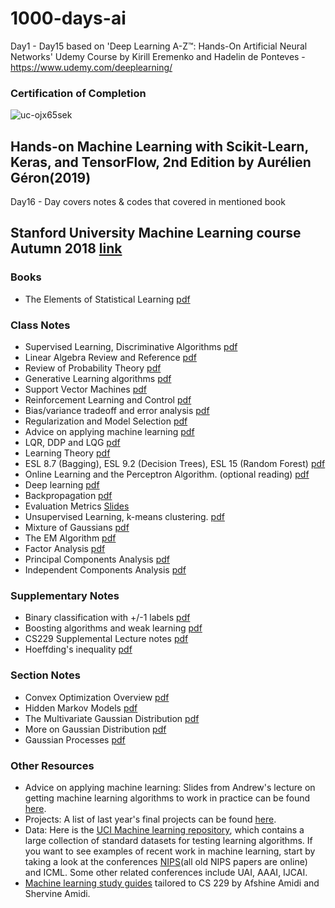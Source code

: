 # 1000-days-ai

Day1 - Day15 based on 'Deep Learning A-Z™: Hands-On Artificial Neural Networks' Udemy Course by Kirill Eremenko and Hadelin de Ponteves - https://www.udemy.com/deeplearning/

### Certification of Completion
![uc-ojx65sek](https://user-images.githubusercontent.com/5506152/49083553-603d0d80-f266-11e8-9779-dba1f76337c1.jpg)

## Hands-on Machine Learning with Scikit-Learn, Keras, and TensorFlow, 2nd Edition by Aurélien Géron(2019)
Day16 - Day covers notes & codes that covered in mentioned book

## Stanford University Machine Learning course Autumn 2018 [link](http://cs229.stanford.edu/syllabus.html)
### Books
- The Elements of Statistical Learning [pdf](https://web.stanford.edu/~hastie/Papers/ESLII.pdf)
### Class Notes
- Supervised Learning, Discriminative Algorithms [pdf](http://cs229.stanford.edu/notes/cs229-notes1.pdf)
- Linear Algebra Review and Reference [pdf](http://cs229.stanford.edu/section/cs229-linalg.pdf)
- Review of Probability Theory [pdf](http://cs229.stanford.edu/section/cs229-prob.pdf)
- Generative Learning algorithms [pdf](http://cs229.stanford.edu/notes/cs229-notes2.pdf)
- Support Vector Machines [pdf](http://cs229.stanford.edu/notes/cs229-notes3.pdf)
- Reinforcement Learning and Control [pdf](http://cs229.stanford.edu/notes/cs229-notes12.pdf)
- Bias/variance tradeoff and error analysis [pdf](http://cs229.stanford.edu/section/error-analysis.pdf)
- Regularization and Model Selection [pdf](http://cs229.stanford.edu/notes/cs229-notes5.pdf)
- Advice on applying machine learning [pdf](http://cs229.stanford.edu/materials/ML-advice.pdf)
- LQR, DDP and LQG [pdf](http://cs229.stanford.edu/notes/cs229-notes13.pdf)
- Learning Theory [pdf](http://cs229.stanford.edu/notes/cs229-notes4.pdf)
- ESL 8.7 (Bagging), ESL 9.2 (Decision Trees), ESL 15 (Random Forest) [pdf](http://cs229.stanford.edu/notes/rf-notes.pdf)
- Online Learning and the Perceptron Algorithm. (optional reading) [pdf](http://cs229.stanford.edu/notes/cs229-notes6.pdf)
- Deep learning [pdf](http://cs229.stanford.edu/notes/cs229-notes-deep_learning.pdf)
- Backpropagation [pdf](http://cs229.stanford.edu/notes/cs229-notes-backprop.pdf)
- Evaluation Metrics [Slides](http://cs229.stanford.edu/section/evaluation_metrics.pdf)
- Unsupervised Learning, k-means clustering. [pdf](http://cs229.stanford.edu/notes/cs229-notes7a.pdf)
- Mixture of Gaussians [pdf](http://cs229.stanford.edu/notes/cs229-notes7b.pdf)
- The EM Algorithm [pdf](http://cs229.stanford.edu/notes/cs229-notes8.pdf)
- Factor Analysis [pdf](http://cs229.stanford.edu/notes/cs229-notes9.pdf)
- Principal Components Analysis [pdf](http://cs229.stanford.edu/notes/cs229-notes10.pdf)
- Independent Components Analysis [pdf](http://cs229.stanford.edu/notes/cs229-notes11.pdf)
### Supplementary Notes
- Binary classification with +/-1 labels [pdf](http://cs229.stanford.edu/extra-notes/loss-functions.pdf)
- Boosting algorithms and weak learning [pdf](http://cs229.stanford.edu/extra-notes/boosting.pdf)
- CS229 Supplemental Lecture notes [pdf](http://cs229.stanford.edu/extra-notes/representer-function.pdf)
- Hoeffding's inequality [pdf](http://cs229.stanford.edu/extra-notes/hoeffding.pdf)
### Section Notes
- Convex Optimization Overview [pdf](http://cs229.stanford.edu/section/cs229-cvxopt2.pdf)
- Hidden Markov Models [pdf](http://cs229.stanford.edu/section/cs229-hmm.pdf)
- The Multivariate Gaussian Distribution [pdf](http://cs229.stanford.edu/section/gaussians.pdf)
- More on Gaussian Distribution [pdf](http://cs229.stanford.edu/section/more_on_gaussians.pdf)
- Gaussian Processes [pdf](http://cs229.stanford.edu/section/cs229-gaussian_processes.pdf)
### Other Resources
- Advice on applying machine learning: Slides from Andrew's lecture on getting machine learning algorithms to work in practice can be found [here](http://cs229.stanford.edu/materials/ML-advice.pdf).
- Projects: A list of last year's final projects can be found [here](http://cs229.stanford.edu/proj2017/index.html).
- Data: Here is the [UCI Machine learning repository](http://archive.ics.uci.edu/ml/index.php), which contains a large collection of standard datasets for testing learning algorithms. If you want to see examples of recent work in machine learning, start by taking a look at the conferences [NIPS](https://nips.cc/)(all old NIPS papers are online) and ICML. Some other related conferences include UAI, AAAI, IJCAI.
- [Machine learning study guides](https://stanford.edu/~shervine/teaching/cs-229/cheatsheet-supervised-learning) tailored to CS 229 by Afshine Amidi and Shervine Amidi.
